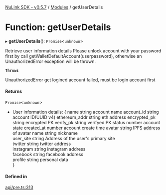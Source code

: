 [NuLink SDK - v0.5.7](../README.md) / [Modules](../modules.md) / getUserDetails

# Function: getUserDetails

▸ **getUserDetails**(): `Promise`<`unknown`\>

Retrieve user information details
Please unlock account with your password first by call getWalletDefaultAccount(userpassword), otherwise an UnauthorizedError exception will be thrown.

**`Throws`**

UnauthorizedError get logined account failed, must be login account first

#### Returns

`Promise`<`unknown`\>

- User information details:
               {
                   name	string	account name
                   account_id	string	account ID(UUID v4)
                   ethereum_addr	string	eth address
                   encrypted_pk	string	encrypted PK
                   verify_pk	string	verifyed PK
                   status	number	account state 
                   created_at	number	account create time
                   avatar           string  IPFS address of avatar
                   name         string  nickname            
                   user_site         string  Address of the user's primary site   
                   twitter          string  twitter address     
                   instagram        string  instagram address  
                   facebook         string  facebook address    
                   profile string  personal data        
                 }

#### Defined in

[api/pre.ts:313](https://github.com/NuLink-network/nulink-sdk/blob/11cbdd7/src/api/pre.ts#L313)
